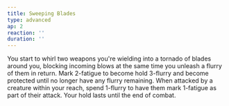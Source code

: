 ```yaml
---
title: Sweeping Blades
type: advanced
ap: 2
reaction: ''
duration: ''
---
```

You start to whirl two weapons you're wielding into a tornado of blades around you, blocking incoming blows at the same time you unleash a flurry of them in return. Mark 2-fatigue to become hold 3-flurry and become protected until no longer have any flurry remaining. When attacked by a creature within your reach, spend 1-flurry to have them mark 1-fatigue as part of their attack. Your hold lasts until the end of combat.
